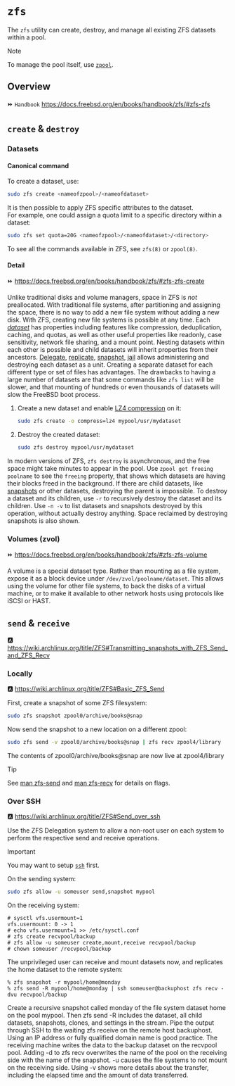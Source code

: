 # `zfs`

The `zfs` utility can create, destroy, and manage all existing ZFS datasets within a pool.

> [!Note]
> To manage the pool itself, use [`zpool`](zpool.md).

## Overview

⏩ `Handbook` https://docs.freebsd.org/en/books/handbook/zfs/#zfs-zfs
 

## `create` & `destroy`

### Datasets

#### Canonical command

To create a dataset, use:

```sh
sudo zfs create <nameofzpool>/<nameofdataset>
```

It is then possible to apply ZFS specific attributes to the dataset.  
For example, one could assign a quota limit to a specific directory within a dataset:

```sh
sudo zfs set quota=20G <nameofzpool>/<nameofdataset>/<directory>
```

To see all the commands available in ZFS, see `zfs(8)` or `zpool(8)`.

#### Detail

⏩ https://docs.freebsd.org/en/books/handbook/zfs/#zfs-zfs-create

Unlike traditional disks and volume managers, space in ZFS is *not* preallocated. With traditional file systems, after partitioning and assigning the space, there is no way to add a new file system without adding a new disk. With ZFS, creating new file systems is possible at any time. Each [*dataset*](https://docs.freebsd.org/en/books/handbook/zfs/#zfs-term-dataset) has properties including features like compression, deduplication, caching, and quotas, as well as other useful properties like readonly, case sensitivity, network file sharing, and a mount point. Nesting datasets within each other is possible and child datasets will inherit properties from their ancestors. [Delegate](https://docs.freebsd.org/en/books/handbook/zfs/#zfs-zfs-allow), [replicate](https://docs.freebsd.org/en/books/handbook/zfs/#zfs-zfs-send), [snapshot](https://docs.freebsd.org/en/books/handbook/zfs/#zfs-zfs-snapshot), [jail](https://docs.freebsd.org/en/books/handbook/zfs/#zfs-zfs-jail) allows administering and destroying each dataset as a unit. Creating a separate dataset for each different type or set of files has advantages. The drawbacks to having a large number of datasets are that some commands like `zfs list` will be slower, and that mounting of hundreds or even thousands of datasets will slow the FreeBSD boot process.

1. Create a new dataset and enable [LZ4 compression](https://docs.freebsd.org/en/books/handbook/zfs/#zfs-term-compression-lz4) on it:

    ```sh
    sudo zfs create -o compress=lz4 mypool/usr/mydataset
    ```

1. Destroy the created dataset:

    ```sh
    sudo zfs destroy mypool/usr/mydataset
    ```

In modern versions of ZFS, `zfs destroy` is asynchronous, and the free space might take minutes to appear in the pool. Use `zpool get freeing poolname` to see the `freeing` property, that shows which datasets are having their blocks freed in the background. If there are child datasets, like [snapshots](https://docs.freebsd.org/en/books/handbook/zfs/#zfs-term-snapshot) or other datasets, destroying the parent is impossible. To destroy a dataset and its children, use `-r` to recursively destroy the dataset and its children. Use `-n -v` to list datasets and snapshots destroyed by this operation, without actually destroy anything. Space reclaimed by destroying snapshots is also shown.





### Volumes (zvol)

⏩ https://docs.freebsd.org/en/books/handbook/zfs/#zfs-zfs-volume

A volume is a special dataset type. Rather than mounting as a file system, expose it as a block device under `/dev/zvol/poolname/dataset`. This allows using the volume for other file systems, to back the disks of a virtual machine, or to make it available to other network hosts using protocols like iSCSI or HAST.






## `send` & `receive`

🅰️ https://wiki.archlinux.org/title/ZFS#Transmitting_snapshots_with_ZFS_Send_and_ZFS_Recv

### Locally

🅰️ https://wiki.archlinux.org/title/ZFS#Basic_ZFS_Send

First, create a snapshot of some ZFS filesystem:

```sh
sudo zfs snapshot zpool0/archive/books@snap
```

Now send the snapshot to a new location on a different zpool:

```sh
sudo zfs send -v zpool0/archive/books@snap | zfs recv zpool4/library
```

The contents of zpool0/archive/books@snap are now live at zpool4/library

> [!Tip]
> See [man zfs-send][man-zfs-send] and [man zfs-recv][man-zfs-recv] for details on flags.

### Over SSH

🅰️ https://wiki.archlinux.org/title/ZFS#Send_over_ssh

Use the ZFS Delegation system to allow a non-root user on each system to perform the respective send and receive operations. 

> [!Important]
> You may want to setup [`ssh`](../SSH/config.md) first.


On the sending system:

```sh
sudo zfs allow -u someuser send,snapshot mypool
```

On the receiving system:

```
# sysctl vfs.usermount=1
vfs.usermount: 0 -> 1
# echo vfs.usermount=1 >> /etc/sysctl.conf
# zfs create recvpool/backup
# zfs allow -u someuser create,mount,receive recvpool/backup
# chown someuser /recvpool/backup
```

The unprivileged user can receive and mount datasets now, and replicates the home dataset to the remote system:

```
% zfs snapshot -r mypool/home@monday
% zfs send -R mypool/home@monday | ssh someuser@backuphost zfs recv -dvu recvpool/backup
```

Create a recursive snapshot called monday of the file system dataset home on the pool mypool. Then zfs send -R includes the dataset, all child datasets, snapshots, clones, and settings in the stream. Pipe the output through SSH to the waiting zfs receive on the remote host backuphost. Using an IP address or fully qualified domain name is good practice. The receiving machine writes the data to the backup dataset on the recvpool pool. Adding -d to zfs recv overwrites the name of the pool on the receiving side with the name of the snapshot. -u causes the file systems to not mount on the receiving side. Using -v shows more details about the transfer, including the elapsed time and the amount of data transferred.








[man-zfs-send]: https://openzfs.github.io/openzfs-docs/man/8/zfs-send.8.html
[man-zfs-recv]: https://openzfs.github.io/openzfs-docs/man/8/zfs-recv.8.html
